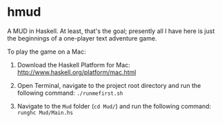 hmud
====

A MUD in Haskell. At least, that's the goal; presently all I have here is just the beginnings of a one-player text adventure game.

To play the game on a Mac:

1. Download the Haskell Platform for Mac: http://www.haskell.org/platform/mac.html

2. Open Terminal, navigate to the project root directory and run the following command: ````./runmefirst.sh````

3. Navigate to the ````Mud```` folder (````cd Mud/````) and run the following command: ````runghc Mud/Main.hs````
